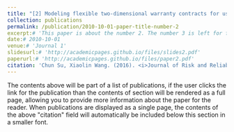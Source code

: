 ```yaml
---
title: "[2] Modeling flexible two-dimensional warranty contracts for used products considering reliability improvement actions"
collection: publications
permalink: /publication/2010-10-01-paper-title-number-2
excerpt:# 'This paper is about the number 2. The number 3 is left for future work.'
date:# 2010-10-01
venue:# 'Journal 1'
slidesurl:# 'http://academicpages.github.io/files/slides2.pdf'
paperurl:# 'http://academicpages.github.io/files/paper2.pdf'
citation: 'Chun Su, Xiaolin Wang. (2016). <i>Journal of Risk and Reliability</i>. 230(2), 237-247.'
---
```


The contents above will be part of a list of publications, if the user clicks the link for the publication than the contents of section will be rendered as a full page, allowing you to provide more information about the paper for the reader. When publications are displayed as a single page, the contents of the above "citation" field will automatically be included below this section in a smaller font.
